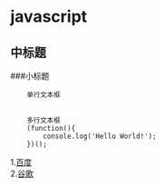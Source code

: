 
javascript
===================================

中标题
-----------------------------------

###小标题

        单行文本框


        多行文本框
        (function(){
            console.log('Hello World!');
        })();


1.[百度](http://www.baidu.com)<br/>
2.[谷歌](http://www.google.com)<br/>